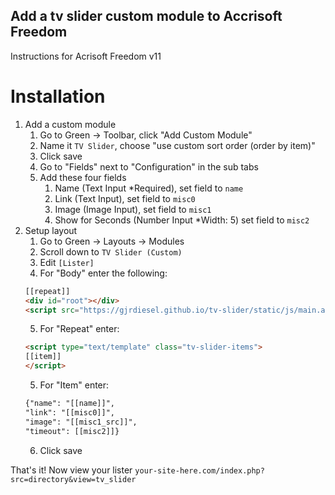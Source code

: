 ## Add a tv slider custom module to Accrisoft Freedom

Instructions for Acrisoft Freedom v11

# Installation

1) Add a custom module
    1) Go to Green -> Toolbar, click "Add Custom Module"
    2) Name it `TV Slider`, choose "use custom sort order (order by item)"
    3) Click save
    4) Go to "Fields" next to "Configuration" in the sub tabs
    5) Add these four fields
        1) Name (Text Input *Required), set field to `name`
        2) Link (Text Input), set field to `misc0`
        3) Image (Image Input), set field to `misc1`
        4) Show for Seconds (Number Input *Width: 5) set field to `misc2`
2) Setup layout
    1) Go to Green -> Layouts -> Modules
    2) Scroll down to `TV Slider (Custom)`
    3) Edit `[Lister]`
    4) For "Body" enter the following:    
    ```html
    [[repeat]]
    <div id="root"></div>
    <script src="https://gjrdiesel.github.io/tv-slider/static/js/main.a50af7e5.js"></script>
    ```
    5) For "Repeat" enter:
    ```html
    <script type="text/template" class="tv-slider-items">
    [[item]]
    </script>
    ``` 
    5) For "Item" enter:
    ```html
    {"name": "[[name]]",
    "link": "[[misc0]]",
    "image": "[[misc1_src]]",
    "timeout": [[misc2]]}
    ``` 
    6) Click save
    
That's it! Now view your lister `your-site-here.com/index.php?src=directory&view=tv_slider`
